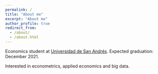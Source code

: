 ```yaml
---
permalink: /
title: "About me"
excerpt: "About me"
author_profile: true
redirect_from: 
  - /about/
  - /about.html
---
```


Economics student at [Universidad de San Andrés](www.udesa.edu.ar). Expected graduation: December 2021.

Interested in econometrics, applied economics and big data.
